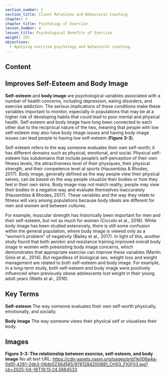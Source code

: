 ```yaml
---
section_number: 2
section_title: Client Relations and Behavioral Coaching
chapter: 3
chapter_title: Psychology of Exercise
lesson_number: 4
lesson_title: Psychological Benefits of Exercise
weight: 15%
objectives:
  - Applying exercise psychology and behavioral coaching.
---
```


## Content
## Improves Self-Esteem and Body Image

**Self-esteem** and **body image** are psychological variables associated with a number of health concerns, including depression, eating disorders, and exercise addiction. The serious implications of these conditions make these variables important to monitor, especially in populations that may be at a higher risk of developing habits that could lead to poor mental and physical health. Self-esteem and body image have long been connected to each other due to the reciprocal nature of the two, meaning that people with low self-esteem may also have body image issues and having body image issues can lead people to having low self-esteem (**Figure 3-3**).

Self-esteem refers to the way someone evaluates their own self-worth; it has different domains such as physical, emotional, and social. Physical self-esteem has subdomains that include people’s self-perception of their own fitness levels, the attractiveness level of their physiques, their physical strength, and their competence level at sports (Hausenblas & Rhodes, 2017). Body image, generally defined as the way people view their physical selves, can be based on the way people visualize their bodies or how they feel in their own skins. Body image may not match reality; people may view their bodies in a negative way and evaluate themselves inaccurately (Hausenblas & Rhodes, 2017). These variables and the way they relate to fitness will vary among populations because body ideals are different for men and women and between cultures.

For example, muscular strength has historically been important for men and their self-esteem, but not as much for women (Ciccolo et al., 2016). While body image has been studied extensively, there is still some confusion within the general population, where body image is viewed only as a “women’s problem” of negativity (Bailey et al., 2017). In light of this, another study found that both aerobic and resistance training improved overall body image in women with preexisting body image concerns, which demonstrates that appropriate exercise can improve these variables (Martin Ginis et al., 2014). But regardless of biological sex, weight loss and weight management are related to both self-esteem and body image. For example, in a long-term study, both self-esteem and body image were positively influenced when previously obese adolescents lost weight in their young adult years (Watts et al., 2016).

## Key Terms

**Self-esteem**
The way someone evaluates their own self-worth physically, emotionally, and socially.

**Body image**
The way someone views their physical self or visualizes their body.

## Images

**Figure 3-3: The relationship between exercise, self-esteem, and body image**
No alt text
URL: https://cdn-assets.nasm.org/pages/prd/1e006a4a-0d5f-4261-2db3-08db5236d565/9781284200881_CH03_FIGF03.jpg?cb=2025-04-18T19:15:24.5684533